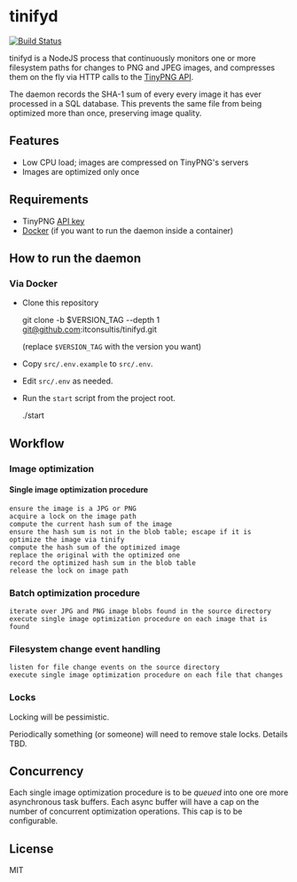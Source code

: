 # tinifyd

[![Build Status](https://travis-ci.org/itconsultis/tinifyd.svg?branch=develop)](https://travis-ci.org/itconsultis/tinifyd)

tinifyd is a NodeJS process that continuously monitors one or more
filesystem paths for changes to PNG and JPEG images, and compresses them on
the fly via HTTP calls to the [TinyPNG API](https://tinypng.com/developers/reference).

The daemon records the SHA-1 sum of every every image it has ever processed
in a SQL database. This prevents the same file from being optimized more
than once, preserving image quality.


## Features

- Low CPU load; images are compressed on TinyPNG's servers
- Images are optimized only once


## Requirements

- TinyPNG [API key](https://tinypng.com/developers)
- [Docker](http://www.docker.com/) (if you want to run the daemon inside a container)



## How to run the daemon

### Via Docker

- Clone this repository

    git clone -b $VERSION_TAG --depth 1 git@github.com:itconsultis/tinifyd.git

  (replace `$VERSION_TAG` with the version you want)

- Copy `src/.env.example` to `src/.env`.

- Edit `src/.env` as needed.

- Run the `start` script from the project root.

    ./start

## Workflow

### Image optimization

#### Single image optimization procedure

```
ensure the image is a JPG or PNG
acquire a lock on the image path
compute the current hash sum of the image
ensure the hash sum is not in the blob table; escape if it is
optimize the image via tinify
compute the hash sum of the optimized image
replace the original with the optimized one
record the optimized hash sum in the blob table
release the lock on image path
```

### Batch optimization procedure
```
iterate over JPG and PNG image blobs found in the source directory
execute single image optimization procedure on each image that is found
```

### Filesystem change event handling
```
listen for file change events on the source directory
execute single image optimization procedure on each file that changes
```

### Locks

Locking will be pessimistic.

Periodically something (or someone) will need to remove stale locks.
Details TBD.

## Concurrency

Each single image optimization procedure is to be *queued* into one ore more
asynchronous task buffers. Each async buffer will have a cap on the number
of concurrent optimization operations. This cap is to be configurable.

## License

MIT

